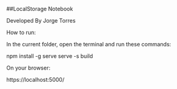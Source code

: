 ##LocalStorage Notebook

Developed By Jorge Torres

How to run:

In the current folder, open the terminal and run these commands:

npm install -g serve
serve -s build

On your browser:

https://localhost:5000/
